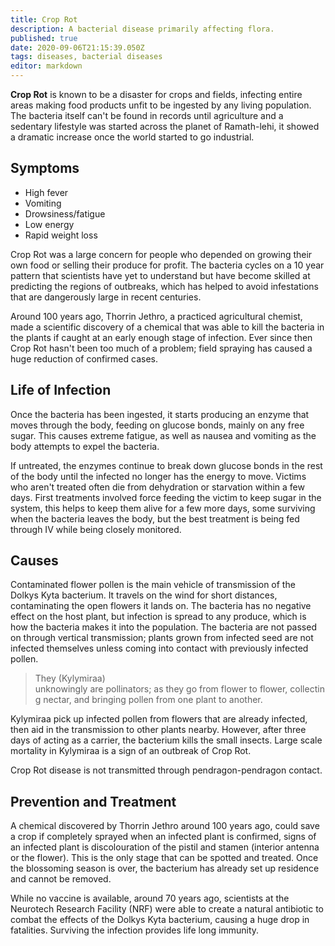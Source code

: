 ```yaml
---
title: Crop Rot
description: A bacterial disease primarily affecting flora.
published: true
date: 2020-09-06T21:15:39.050Z
tags: diseases, bacterial diseases
editor: markdown
---
```


**Crop Rot** is known to be a disaster for crops and fields, infecting entire areas making food products unfit to be ingested by any living population. The bacteria itself can't be found in records until agriculture and a sedentary lifestyle was started across the planet of Ramath-lehi, it showed a dramatic increase once the world started to go industrial.

## Symptoms

- High fever
- Vomiting
- Drowsiness/fatigue
- Low energy
- Rapid weight loss

Crop Rot was a large concern for people who depended on growing their own food or selling their produce for profit. The bacteria cycles on a 10 year pattern that scientists have yet to understand but have become skilled at predicting the regions of outbreaks, which has helped to avoid infestations that are dangerously large in recent centuries.

Around 100 years ago, Thorrin Jethro, a practiced agricultural chemist, made a scientific discovery of a chemical that was able to kill the bacteria in the plants if caught at an early enough stage of infection. Ever since then Crop Rot hasn't been too much of a problem; field spraying has caused a huge reduction of confirmed cases.

## Life of Infection

Once the bacteria has been ingested, it starts producing an enzyme that moves through the body, feeding on glucose bonds, mainly on any free sugar. This causes extreme fatigue, as well as nausea and vomiting as the body attempts to expel the bacteria.

If untreated, the enzymes continue to break down glucose bonds in the rest of the body until the infected no longer has the energy to move. Victims who aren't treated often die from dehydration or starvation within a few days. First treatments involved force feeding the victim to keep sugar in the system, this helps to keep them alive for a few more days, some surviving when the bacteria leaves the body, but the best treatment is being fed through IV while being closely monitored.

## Causes

Contaminated flower pollen is the main vehicle of transmission of the Dolkys Kyta bacterium. It travels on the wind for short distances, contaminating the open flowers it lands on. The bacteria has no negative effect on the host plant, but infection is spread to any produce, which is how the bacteria makes it into the population. The bacteria are not passed on through vertical transmission; plants grown from infected seed are not infected themselves unless coming into contact with previously infected pollen.

> They (Kylymiraa) unknowingly are pollinators; as they go from flower to flower, collecting nectar, and bringing pollen from one plant to another.

Kylymiraa pick up infected pollen from flowers that are already infected, then aid in the transmission to other plants nearby. However, after three days of acting as a carrier, the bacterium kills the small insects. Large scale mortality in Kylymiraa is a sign of an outbreak of Crop Rot.

Crop Rot disease is not transmitted through pendragon-pendragon contact.

## Prevention and Treatment

A chemical discovered by Thorrin Jethro around 100 years ago, could save a crop if completely sprayed when an infected plant is confirmed, signs of an infected plant is discolouration of the pistil and stamen (interior antenna or the flower). This is the only stage that can be spotted and treated. Once the blossoming season is over, the bacterium has already set up residence and cannot be removed.

While no vaccine is available, around 70 years ago, scientists at the Neurotech Research Facility (NRF) were able to create a natural antibiotic to combat the effects of the Dolkys Kyta bacterium, causing a huge drop in fatalities. Surviving the infection provides life long immunity.